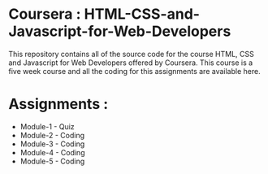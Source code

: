 # Coursera : HTML-CSS-and-Javascript-for-Web-Developers

This repository contains all of the source code for the course HTML, CSS and Javascript for Web Developers offered by Coursera.
This course is a five week course and all the coding for this assignments are available here.

# Assignments :

* Module-1 - Quiz 
* Module-2 - Coding
* Module-3 - Coding
* Module-4 - Coding
* Module-5 - Coding

